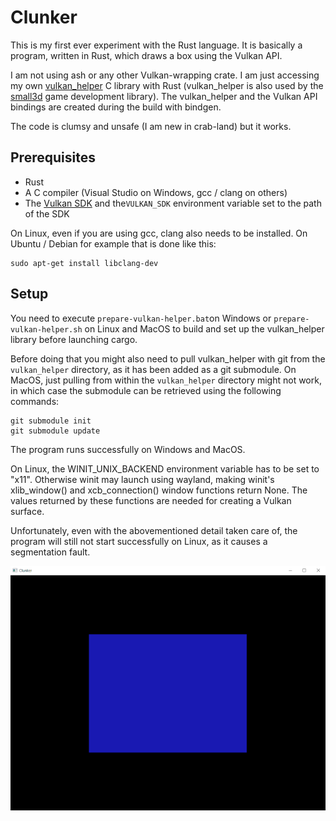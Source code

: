 Clunker
=======

This is my first ever experiment with the Rust language. It is basically a program, 
written in Rust, which draws a box using the Vulkan API. 

I am not using ash or any other Vulkan-wrapping crate. I am just accessing
my own [vulkan_helper](https://github.com/dimi309/vulkan_helper) C library with Rust
(vulkan_helper is also used by the [small3d](https://github.com/dimi309/small3d) game development
library). The vulkan_helper and the Vulkan API bindings are created during the build with bindgen.

The code is clumsy and unsafe (I am new in crab-land) but it works.

Prerequisites
-------------

- Rust
- A C compiler (Visual Studio on Windows, gcc / clang on others)
- The [Vulkan SDK](https://vulkan.lunarg.com/) and the`VULKAN_SDK` environment variable set to the path of the SDK

On Linux, even if you are using gcc, clang also needs to be installed. 
On Ubuntu / Debian for example that is done like this:

	sudo apt-get install libclang-dev
   
Setup
-----

You need to execute `prepare-vulkan-helper.bat`on Windows or `prepare-vulkan-helper.sh` 
on Linux and MacOS to build and set up the vulkan_helper library before launching cargo. 

Before doing that you might also need to pull vulkan_helper with git from the `vulkan_helper` 
directory, as it has been added as a git submodule. On MacOS, just pulling from within 
the `vulkan_helper` directory might not work, in which case the submodule can be retrieved
using the following commands:
	
	git submodule init
	git submodule update

The program runs successfully on Windows and MacOS. 

On Linux, the WINIT_UNIX_BACKEND environment variable has to be set to "x11". Otherwise
winit may launch using wayland, making winit's xlib_window() and xcb_connection() window
functions return None. The values returned by these functions are needed for creating a 
Vulkan surface.

Unfortunately, even with the abovementioned detail taken care of, the program will still
not start successfully on Linux, as it causes a segmentation fault.

![snapshot](clunker.png)


